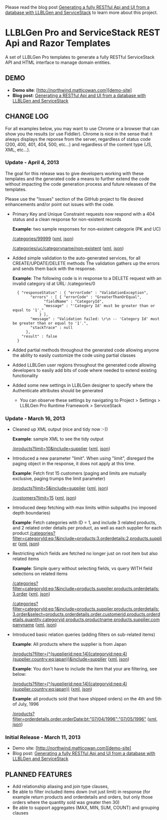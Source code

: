 Please read the blog post [Generating a fully RESTful Api and UI from a database with LLBLGen and ServiceStack](http://www.mattjcowan.com/funcoding/2013/03/10/rest-api-with-llblgen-and-servicestack) to learn more about this project.

LLBLGen Pro and ServiceStack REST Api and Razor Templates
=================================

A set of LLBLGen Pro templates to generate a fully RESTful ServiceStack API and HTML interface to manage domain entities.

## DEMO ##

- **Demo site**: [http://northwind.mattjcowan.com][demo-site]
- **Blog post**: [Generating a RESTful Api and UI from a database with LLBLGen and ServiceStack][blog-site]

## CHANGE LOG ##

For all examples below, you may want to use Chrome or a browser that can show you the results (or use Fiddler). 
Chrome is nice in the sense that it always displays the reponse from the server, regardless of status code (200, 400, 401, 404, 500, etc...) and regardless of the content type (JS, XML, etc...).

### Update - April 4, 2013 ###

The goal for this release was to give developers working with these templates and the generated code a means to further extend the code without impacting the code generation process and future releases of the templates.

Please use the "Issues" section of the GitHub project to file desired enhancements and/or point out issues with the code.

- Primary Key and Unique Constraint requests now respond with a 404 status and a clean response for non-existent records
  
  **Example**: two sample responses for non-existent categorie (PK and UC)
  
  [/categories/99999][10-xml] ([xml][10-xml], [json][10-json])

  [/categories/uc/categoryname/non-existent][11-xml] ([xml][11-xml], [json][11-json])

- Added simple validation to the auto-generated services, for all CREATE/UPDATE/DELETE methods
  The validation gathers up the errors and sends them back with the response.
  
  **Example**: The following code is in response to a DELETE request with an invalid category id at URL: /categories/0
      
        { "responseStatus" : { "errorCode" : "ValidationException",
              "errors" : [ { "errorCode" : "GreaterThanOrEqual",
                    "fieldName" : "CategoryId",
                    "message" : "'Category Id' must be greater than or equal to '1'."
                  } ],
              "message" : "Validation failed: \r\n -- 'Category Id' must be greater than or equal to '1'.",
              "stackTrace" : null
            },
          "result" : false
        }

- Added partial methods throughout the generated code allowing anyone the ability to easily customize the code using partial classes

- Added LLBLGen user regions throughout the generated code allowing developers to easily add bits of code where needed to extend existing functionality

- Added some new settings in LLBLGen designer to specify where the Authenticate attributes should be generated
  
  - You can observe these settings by navigating to Project > Settings > LLBLGen Pro Runtime Framework > ServiceStack

### Update - March 16, 2013 ###

- Cleaned up XML output (nice and tidy now :-))

  **Example**: sample XML to see the tidy output
  
  [/products?limit=10&include=supplier][1-xml] ([xml][1-xml], [json][1-json])

- Introduced a new parameter "limit". When using "limit", disregard the paging object in the response, it does not apply at this time.

  **Example**: Fetch first 15 customers (paging and limits are mutually exclusive, paging trumps the limit parameter)
  
  [/products?limit=5&include=supplier][2-xml] ([xml][2-xml], [json][2-json])
  
  [/customers?limit=15][3-xml] ([xml][3-xml], [json][3-json])

- Introduced deep fetching with max limits within subpaths (no imposed depth boundaries)

  **Example**: Fetch categories with ID = 1, and include 3 related products, and 2 related order details per product, as well as each supplier for each product
  [/categories?filter=categoryId:eq:1&include=products:3.orderdetails:2,products.supplier][4-xml] ([xml][4-xml], [json][4-json])

- Restricting which fields are fetched no longer just on root item but also related items

  **Example**: Simple query without selecting fields, vs query WITH field selections on related items
  
  [/categories?filter=categoryId:eq:1&include=products.supplier,products.orderdetails:3.order][5-xml] ([xml][5-xml], [json][5-json])
  
  [/categories?filter=categoryId:eq:1&include=products.supplier,products.orderdetails:3.order&select=products.orderdetails.order.customerid,products.orderdetails.quantity,categoryid,products.productname,products.supplier.companyname][6-xml] ([xml][6-xml], [json][6-json])

- Introduced basic relation queries (adding filters on sub-related items)

  **Example**: All products where the supplier is from Japan
  
  [/products?filter=(^(supplierid:neq:14)(categoryid:neq:4)(supplier.country:eq:japan))&include=supplier][7-xml] ([xml][7-xml], [json][7-json])
  
  **Example**: You don't have to include the item that your are filtering, see below:
  
  [/products?filter=(^(supplierid:neq:14)(categoryid:neq:4)(supplier.country:eq:japan))][8-xml] ([xml][8-xml], [json][8-json])
    
  **Example**: all products sold (that have shipped orders) on the 4th and 5th of July, 1996
  
  [/products?filter=orderdetails.order.orderDate:bt:"07/04/1996":"07/05/1996"][9-xml] ([xml][9-xml], [json][9-json])
  
### Initial Release - March 11, 2013 ###

- Demo site: [http://northwind.mattjcowan.com][demo-site]
- Blog post: [Generating a fully RESTful Api and UI from a database with LLBLGen and ServiceStack][blog-site]

## PLANNED FEATURES ##

- Add relationship aliasing and join type clauses, 
- Be able to filter included items down (not just limit) in response (for example return products and orderdetails and orders, but only those orders where the quantity sold was greater then 30)
- Be able to support aggregates (MAX, MIN, SUM, COUNT) and grouping clauses 

[demo-site]: http://northwind.mattjcowan.com
[blog-site]: http://www.mattjcowan.com/funcoding/2013/03/10/rest-api-with-llblgen-and-servicestack
[1-xml]: http://northwind.mattjcowan.com/products?limit=10&include=supplier&format=xml
[1-json]: http://northwind.mattjcowan.com/products?limit=10&include=supplier&format=json
[2-xml]: http://northwind.mattjcowan.com/products?limit=5&include=supplier&format=xml
[2-json]: http://northwind.mattjcowan.com/products?limit=5&include=supplier&format=json
[3-xml]: http://northwind.mattjcowan.com/customers?limit=15&format=xml
[3-json]: http://northwind.mattjcowan.com/customers?limit=15&format=json
[4-xml]: http://northwind.mattjcowan.com/categories?filter=categoryId:eq:1&include=products:3.orderdetails:2,products.supplier&format=xml
[4-json]: http://northwind.mattjcowan.com/categories?filter=categoryId:eq:1&include=products:3.orderdetails:2,products.supplier&format=json
[5-xml]: http://northwind.mattjcowan.com/categories?filter=categoryId:eq:1&include=products.supplier,products.orderdetails:3.order&format=xml
[5-json]: http://northwind.mattjcowan.com/categories?filter=categoryId:eq:1&include=products.supplier,products.orderdetails:3.order&format=json
[6-xml]: http://northwind.mattjcowan.com/categories?filter=categoryId:eq:1&include=products.supplier,products.orderdetails:3.order&select=products.orderdetails.order.customerid,products.orderdetails.quantity,categoryid,products.productname,products.supplier.companyname&format=xml
[6-json]: http://northwind.mattjcowan.com/categories?filter=categoryId:eq:1&include=products.supplier,products.orderdetails:3.order&select=products.orderdetails.order.customerid,products.orderdetails.quantity,categoryid,products.productname,products.supplier.companyname&format=json
[7-xml]: http://northwind.mattjcowan.com/products?filter=(^(supplierid:neq:14)(categoryid:neq:4)(supplier.country:eq:japan))&include=supplier&format=xml
[7-json]: http://northwind.mattjcowan.com/products?filter=(^(supplierid:neq:14)(categoryid:neq:4)(supplier.country:eq:japan))&include=supplier&format=json
[8-xml]: http://northwind.mattjcowan.com/products?filter=(^(supplierid:neq:14)(categoryid:neq:4)(supplier.country:eq:japan))&format=xml
[8-json]: http://northwind.mattjcowan.com/products?filter=(^(supplierid:neq:14)(categoryid:neq:4)(supplier.country:eq:japan))&format=json
[9-xml]: http://northwind.mattjcowan.com/products?filter=orderdetails.order.orderDate:bt:"07/04/1996":"07/05/1996"&format=xml
[9-json]: http://northwind.mattjcowan.com/products?filter=orderdetails.order.orderDate:bt:"07/04/1996":"07/05/1996"&format=json
[10-xml]: http://northwind.mattjcowan.com/categories/9999?format=xml
[10-json]: http://northwind.mattjcowan.com/categories/9999?format=json
[11-xml]: http://northwind.mattjcowan.com/categories/uc/categoryname/non-existent?format=xml
[11-json]: http://northwind.mattjcowan.com/categories/uc/categoryname/non-existent?format=json
